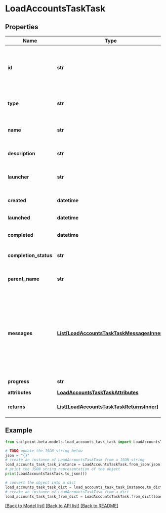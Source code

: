 # LoadAccountsTaskTask


## Properties

Name | Type | Description | Notes
------------ | ------------- | ------------- | -------------
**id** | **str** | System-generated unique ID of the task this taskStatus represents | [optional] 
**type** | **str** | Type of task this task represents | [optional] 
**name** | **str** | The name of the aggregation process | [optional] 
**description** | **str** | The description of the task | [optional] 
**launcher** | **str** | The user who initiated the task | [optional] 
**created** | **datetime** | The Task creation date | [optional] 
**launched** | **datetime** | The task start date | [optional] 
**completed** | **datetime** | The task completion date | [optional] 
**completion_status** | **str** | Task completion status. | [optional] 
**parent_name** | **str** | Name of the parent task if exists. | [optional] 
**messages** | [**List[LoadAccountsTaskTaskMessagesInner]**](LoadAccountsTaskTaskMessagesInner.md) | List of the messages dedicated to the report.  From task definition perspective here usually should be warnings or errors. | [optional] 
**progress** | **str** | Current task state. | [optional] 
**attributes** | [**LoadAccountsTaskTaskAttributes**](LoadAccountsTaskTaskAttributes.md) |  | [optional] 
**returns** | [**List[LoadAccountsTaskTaskReturnsInner]**](LoadAccountsTaskTaskReturnsInner.md) | Return values from the task | [optional] 

## Example

```python
from sailpoint.beta.models.load_accounts_task_task import LoadAccountsTaskTask

# TODO update the JSON string below
json = "{}"
# create an instance of LoadAccountsTaskTask from a JSON string
load_accounts_task_task_instance = LoadAccountsTaskTask.from_json(json)
# print the JSON string representation of the object
print(LoadAccountsTaskTask.to_json())

# convert the object into a dict
load_accounts_task_task_dict = load_accounts_task_task_instance.to_dict()
# create an instance of LoadAccountsTaskTask from a dict
load_accounts_task_task_from_dict = LoadAccountsTaskTask.from_dict(load_accounts_task_task_dict)
```
[[Back to Model list]](../README.md#documentation-for-models) [[Back to API list]](../README.md#documentation-for-api-endpoints) [[Back to README]](../README.md)


